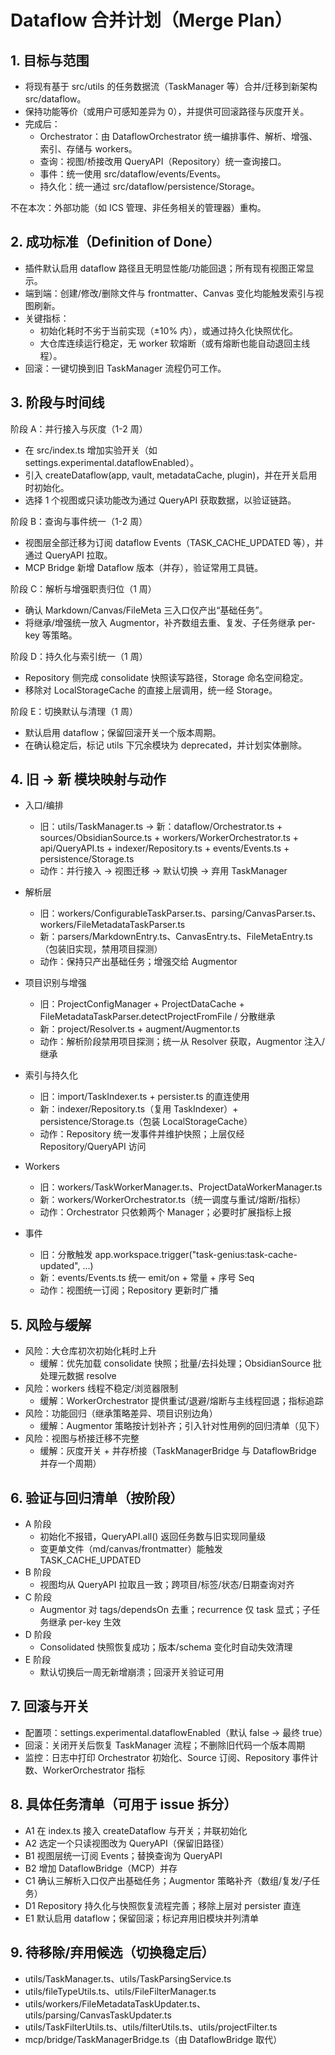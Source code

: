 # Dataflow 合并计划（Merge Plan）

## 1. 目标与范围
- 将现有基于 src/utils 的任务数据流（TaskManager 等）合并/迁移到新架构 src/dataflow。
- 保持功能等价（或用户可感知差异为 0），并提供可回滚路径与灰度开关。
- 完成后：
  - Orchestrator：由 DataflowOrchestrator 统一编排事件、解析、增强、索引、存储与 workers。
  - 查询：视图/桥接改用 QueryAPI（Repository）统一查询接口。
  - 事件：统一使用 src/dataflow/events/Events。
  - 持久化：统一通过 src/dataflow/persistence/Storage。

不在本次：外部功能（如 ICS 管理、非任务相关的管理器）重构。

## 2. 成功标准（Definition of Done）
- 插件默认启用 dataflow 路径且无明显性能/功能回退；所有现有视图正常显示。
- 端到端：创建/修改/删除文件与 frontmatter、Canvas 变化均能触发索引与视图刷新。
- 关键指标：
  - 初始化耗时不劣于当前实现（±10% 内），或通过持久化快照优化。
  - 大仓库连续运行稳定，无 worker 软熔断（或有熔断也能自动退回主线程）。
- 回滚：一键切换到旧 TaskManager 流程仍可工作。

## 3. 阶段与时间线

阶段 A：并行接入与灰度（1-2 周）
- 在 src/index.ts 增加实验开关（如 settings.experimental.dataflowEnabled）。
- 引入 createDataflow(app, vault, metadataCache, plugin)，并在开关启用时初始化。
- 选择 1 个视图或只读功能改为通过 QueryAPI 获取数据，以验证链路。

阶段 B：查询与事件统一（1-2 周）
- 视图层全部迁移为订阅 dataflow Events（TASK_CACHE_UPDATED 等），并通过 QueryAPI 拉取。
- MCP Bridge 新增 Dataflow 版本（并存），验证常用工具链。

阶段 C：解析与增强职责归位（1 周）
- 确认 Markdown/Canvas/FileMeta 三入口仅产出“基础任务”。
- 将继承/增强统一放入 Augmentor，补齐数组去重、复发、子任务继承 per-key 等策略。

阶段 D：持久化与索引统一（1 周）
- Repository 侧完成 consolidate 快照读写路径，Storage 命名空间稳定。
- 移除对 LocalStorageCache 的直接上层调用，统一经 Storage。

阶段 E：切换默认与清理（1 周）
- 默认启用 dataflow；保留回滚开关一个版本周期。
- 在确认稳定后，标记 utils 下冗余模块为 deprecated，并计划实体删除。

## 4. 旧 → 新 模块映射与动作

- 入口/编排
  - 旧：utils/TaskManager.ts → 新：dataflow/Orchestrator.ts + sources/ObsidianSource.ts + workers/WorkerOrchestrator.ts + api/QueryAPI.ts + indexer/Repository.ts + events/Events.ts + persistence/Storage.ts
  - 动作：并行接入 → 视图迁移 → 默认切换 → 弃用 TaskManager

- 解析层
  - 旧：workers/ConfigurableTaskParser.ts、parsing/CanvasParser.ts、workers/FileMetadataTaskParser.ts
  - 新：parsers/MarkdownEntry.ts、CanvasEntry.ts、FileMetaEntry.ts（包装旧实现，禁用项目探测）
  - 动作：保持只产出基础任务；增强交给 Augmentor

- 项目识别与增强
  - 旧：ProjectConfigManager + ProjectDataCache + FileMetadataTaskParser.detectProjectFromFile / 分散继承
  - 新：project/Resolver.ts + augment/Augmentor.ts
  - 动作：解析阶段禁用项目探测；统一从 Resolver 获取，Augmentor 注入/继承

- 索引与持久化
  - 旧：import/TaskIndexer.ts + persister.ts 的直连使用
  - 新：indexer/Repository.ts（复用 TaskIndexer）+ persistence/Storage.ts（包装 LocalStorageCache）
  - 动作：Repository 统一发事件并维护快照；上层仅经 Repository/QueryAPI 访问

- Workers
  - 旧：workers/TaskWorkerManager.ts、ProjectDataWorkerManager.ts
  - 新：workers/WorkerOrchestrator.ts（统一调度与重试/熔断/指标）
  - 动作：Orchestrator 只依赖两个 Manager；必要时扩展指标上报

- 事件
  - 旧：分散触发 app.workspace.trigger("task-genius:task-cache-updated", ...)
  - 新：events/Events.ts 统一 emit/on + 常量 + 序号 Seq
  - 动作：视图统一订阅；Repository 更新时广播

## 5. 风险与缓解
- 风险：大仓库初次初始化耗时上升
  - 缓解：优先加载 consolidate 快照；批量/去抖处理；ObsidianSource 批处理元数据 resolve
- 风险：workers 线程不稳定/浏览器限制
  - 缓解：WorkerOrchestrator 提供重试/退避/熔断与主线程回退；指标追踪
- 风险：功能回归（继承策略差异、项目识别边角）
  - 缓解：Augmentor 策略按计划补齐；引入针对性用例的回归清单（见下）
- 风险：视图与桥接迁移不完整
  - 缓解：灰度开关 + 并存桥接（TaskManagerBridge 与 DataflowBridge 并存一个周期）

## 6. 验证与回归清单（按阶段）
- A 阶段
  - 初始化不报错，QueryAPI.all() 返回任务数与旧实现同量级
  - 变更单文件（md/canvas/frontmatter）能触发 TASK_CACHE_UPDATED
- B 阶段
  - 视图均从 QueryAPI 拉取且一致；跨项目/标签/状态/日期查询对齐
- C 阶段
  - Augmentor 对 tags/dependsOn 去重；recurrence 仅 task 显式；子任务继承 per-key 生效
- D 阶段
  - Consolidated 快照恢复成功；版本/schema 变化时自动失效清理
- E 阶段
  - 默认切换后一周无新增崩溃；回滚开关验证可用

## 7. 回滚与开关
- 配置项：settings.experimental.dataflowEnabled（默认 false → 最终 true）
- 回滚：关闭开关后恢复 TaskManager 流程；不删除旧代码一个版本周期
- 监控：日志中打印 Orchestrator 初始化、Source 订阅、Repository 事件计数、WorkerOrchestrator 指标

## 8. 具体任务清单（可用于 issue 拆分）
- A1 在 index.ts 接入 createDataflow 与开关；并联初始化
- A2 选定一个只读视图改为 QueryAPI（保留旧路径）
- B1 视图层统一订阅 Events；替换查询为 QueryAPI
- B2 增加 DataflowBridge（MCP）并存
- C1 确认三解析入口仅产出基础任务；Augmentor 策略补齐（数组/复发/子任务）
- D1 Repository 持久化与快照恢复流程完善；移除上层对 persister 直连
- E1 默认启用 dataflow；保留回滚；标记弃用旧模块并列清单

## 9. 待移除/弃用候选（切换稳定后）
- utils/TaskManager.ts、utils/TaskParsingService.ts
- utils/fileTypeUtils.ts、utils/FileFilterManager.ts
- utils/workers/FileMetadataTaskUpdater.ts、utils/parsing/CanvasTaskUpdater.ts
- utils/TaskFilterUtils.ts、utils/filterUtils.ts、utils/projectFilter.ts
- mcp/bridge/TaskManagerBridge.ts（由 DataflowBridge 取代）

